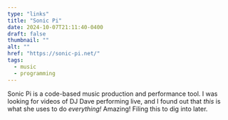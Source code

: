 ```yaml
---
type: "links"
title: "Sonic Pi"
date: 2024-10-07T21:11:40-0400
draft: false
thumbnail: ""
alt: ""
href: "https://sonic-pi.net/"
tags:
  - music
  - programming
---
```


Sonic Pi is a code-based music production and performance tool. I was looking for videos of DJ Dave performing live, and I found out that _this_ is what she uses to do _everything!_ Amazing! Filing this to dig into later.
